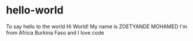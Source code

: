 # hello-world
To say hello to the world
Hi World!
My name is ZOETYANDE MOHAMED I'm from Africa Burkina Faso and I love code
